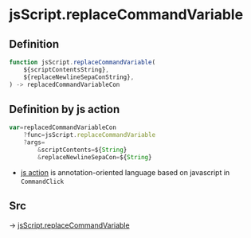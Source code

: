 # jsScript.replaceCommandVariable

## Definition

```js.js
function jsScript.replaceCommandVariable(
	${scriptContentsString},
	${replaceNewlineSepaConString},
) -> replacedCommandVariableCon
```


## Definition by js action

```js.js
var=replacedCommandVariableCon
	?func=jsScript.replaceCommandVariable
	?args=
		&scriptContents=${String}
		&replaceNewlineSepaCon=${String}
```

- [js action](#) is annotation-oriented language based on javascript in `CommandClick`



## Src

-> [jsScript.replaceCommandVariable](https://github.com/puutaro/CommandClick/blob/master/app/src/main/java/com/puutaro/commandclick/fragment_lib/terminal_fragment/js_interface/edit/JsScript.kt#L136)


